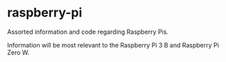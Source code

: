 # raspberry-pi
Assorted information and code regarding Raspberry Pis.

Information will be most relevant to the Raspberry Pi 3 B and Raspberry Pi Zero W.
